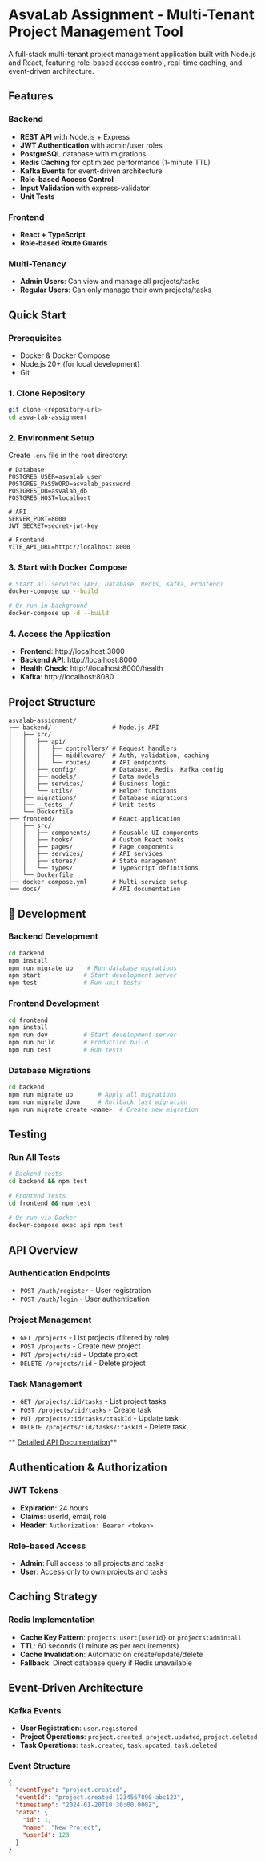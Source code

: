 # AsvaLab Assignment - Multi-Tenant Project Management Tool

A full-stack multi-tenant project management application built with Node.js and React, featuring role-based access control, real-time caching, and event-driven architecture.

## Features

### Backend
- **REST API** with Node.js + Express
- **JWT Authentication** with admin/user roles
- **PostgreSQL** database with migrations
- **Redis Caching** for optimized performance (1-minute TTL)
- **Kafka Events** for event-driven architecture
- **Role-based Access Control**
- **Input Validation** with express-validator
- **Unit Tests**

### Frontend
- **React + TypeScript**
- **Role-based Route Guards**

### Multi-Tenancy
- **Admin Users**: Can view and manage all projects/tasks
- **Regular Users**: Can only manage their own projects/tasks

## Quick Start

### Prerequisites
- Docker & Docker Compose
- Node.js 20+ (for local development)
- Git

### 1. Clone Repository
```bash
git clone <repository-url>
cd asva-lab-assignment
```

### 2. Environment Setup
Create `.env` file in the root directory:
```env
# Database
POSTGRES_USER=asvalab_user
POSTGRES_PASSWORD=asvalab_password
POSTGRES_DB=asvalab_db
POSTGRES_HOST=localhost

# API
SERVER_PORT=8000
JWT_SECRET=secret-jwt-key

# Frontend
VITE_API_URL=http://localhost:8000
```

### 3. Start with Docker Compose
```bash
# Start all services (API, Database, Redis, Kafka, Frontend)
docker-compose up --build

# Or run in background
docker-compose up -d --build
```

### 4. Access the Application
- **Frontend**: http://localhost:3000
- **Backend API**: http://localhost:8000
- **Health Check**: http://localhost:8000/health
- **Kafka**: http://localhost:8080

## Project Structure

```
asvalab-assignment/
├── backend/                 # Node.js API
│   ├── src/
│   │   ├── api/
│   │   │   ├── controllers/ # Request handlers
│   │   │   ├── middleware/  # Auth, validation, caching
│   │   │   └── routes/      # API endpoints
│   │   ├── config/          # Database, Redis, Kafka config
│   │   ├── models/          # Data models
│   │   ├── services/        # Business logic
│   │   └── utils/           # Helper functions
│   ├── migrations/          # Database migrations
│   ├── __tests__/           # Unit tests
│   └── Dockerfile
├── frontend/                # React application
│   ├── src/
│   │   ├── components/      # Reusable UI components
│   │   ├── hooks/           # Custom React hooks
│   │   ├── pages/           # Page components
│   │   ├── services/        # API services
│   │   ├── stores/          # State management
│   │   └── types/           # TypeScript definitions
│   └── Dockerfile
├── docker-compose.yml       # Multi-service setup
└── docs/                    # API documentation
```

## 🔧 Development

### Backend Development
```bash
cd backend
npm install
npm run migrate up    # Run database migrations
npm start            # Start development server
npm test             # Run unit tests
```

### Frontend Development
```bash
cd frontend
npm install
npm run dev          # Start development server
npm run build        # Production build
npm run test         # Run tests
```

### Database Migrations
```bash
cd backend
npm run migrate up       # Apply all migrations
npm run migrate down     # Rollback last migration
npm run migrate create <name>  # Create new migration
```

## Testing

### Run All Tests
```bash
# Backend tests
cd backend && npm test

# Frontend tests  
cd frontend && npm test

# Or run via Docker
docker-compose exec api npm test
```

## API Overview

### Authentication Endpoints
- `POST /auth/register` - User registration
- `POST /auth/login` - User authentication

### Project Management
- `GET /projects` - List projects (filtered by role)
- `POST /projects` - Create new project
- `PUT /projects/:id` - Update project
- `DELETE /projects/:id` - Delete project

### Task Management
- `GET /projects/:id/tasks` - List project tasks
- `POST /projects/:id/tasks` - Create task
- `PUT /projects/:id/tasks/:taskId` - Update task
- `DELETE /projects/:id/tasks/:taskId` - Delete task

** [Detailed API Documentation](docs/API.md)**

## Authentication & Authorization

### JWT Tokens
- **Expiration**: 24 hours
- **Claims**: userId, email, role
- **Header**: `Authorization: Bearer <token>`

### Role-based Access
- **Admin**: Full access to all projects and tasks
- **User**: Access only to own projects and tasks

## Caching Strategy

### Redis Implementation
- **Cache Key Pattern**: `projects:user:{userId}` or `projects:admin:all`
- **TTL**: 60 seconds (1 minute as per requirements)
- **Cache Invalidation**: Automatic on create/update/delete
- **Fallback**: Direct database query if Redis unavailable

## Event-Driven Architecture

### Kafka Events
- **User Registration**: `user.registered`
- **Project Operations**: `project.created`, `project.updated`, `project.deleted`
- **Task Operations**: `task.created`, `task.updated`, `task.deleted`

### Event Structure
```json
{
  "eventType": "project.created",
  "eventId": "project.created-1234567890-abc123",
  "timestamp": "2024-01-20T10:30:00.000Z",
  "data": {
    "id": 1,
    "name": "New Project",
    "userId": 123
  }
}
